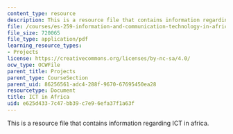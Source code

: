 ```yaml
---
content_type: resource
description: This is a resource file that contains information regarding ICT in africa.
file: /courses/es-259-information-and-communication-technology-in-africa-spring-2006/e625d4337c47bb39c7e96efa37f1a63f_MITES_259S06_gul_3.pdf
file_size: 720065
file_type: application/pdf
learning_resource_types:
- Projects
license: https://creativecommons.org/licenses/by-nc-sa/4.0/
ocw_type: OCWFile
parent_title: Projects
parent_type: CourseSection
parent_uid: 86256561-adc4-288f-9670-67695450ea28
resourcetype: Document
title: ICT in Africa
uid: e625d433-7c47-bb39-c7e9-6efa37f1a63f
---
```

This is a resource file that contains information regarding ICT in africa.